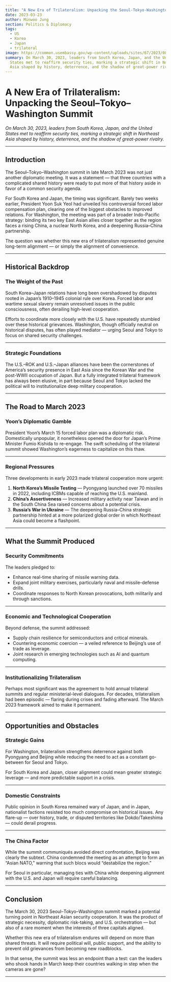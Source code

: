 ```yaml
---
title: "A New Era of Trilateralism: Unpacking the Seoul-Tokyo-Washington Summit"
date: 2023-03-23
author: Minwoo Jung
section: Politics & Diplomacy
tags:
  - US
  - Korea
  - Japan
  - trilateral
image: https://common.usembassy.gov/wp-content/uploads/sites/67/2023/08/Tri2A-1024x406.jpg
summary: On March 30, 2023, leaders from South Korea, Japan, and the United
  States met to reaffirm security ties, marking a strategic shift in Northeast
  Asia shaped by history, deterrence, and the shadow of great-power rivalry.
---
```

# A New Era of Trilateralism: Unpacking the Seoul–Tokyo–Washington Summit

*On March 30, 2023, leaders from South Korea, Japan, and the United States met to reaffirm security ties, marking a strategic shift in Northeast Asia shaped by history, deterrence, and the shadow of great-power rivalry.*

---

## Introduction

The Seoul–Tokyo–Washington summit in late March 2023 was not just another diplomatic meeting. It was a statement — that three countries with a complicated shared history were ready to put more of that history aside in favor of a common security agenda.

For South Korea and Japan, the timing was significant. Barely two weeks earlier, President Yoon Suk Yeol had unveiled his controversial forced labor compensation plan, clearing one of the biggest obstacles to improved relations. For Washington, the meeting was part of a broader Indo-Pacific strategy: binding its two key East Asian allies closer together as the region faces a rising China, a nuclear North Korea, and a deepening Russia–China partnership.

The question was whether this new era of trilateralism represented genuine long-term alignment — or simply the alignment of convenience.

---

## Historical Backdrop

### The Weight of the Past

South Korea–Japan relations have long been overshadowed by disputes rooted in Japan’s 1910–1945 colonial rule over Korea. Forced labor and wartime sexual slavery remain unresolved issues in the public consciousness, often derailing high-level cooperation.

Efforts to coordinate more closely with the U.S. have repeatedly stumbled over these historical grievances. Washington, though officially neutral on historical disputes, has often played mediator — urging Seoul and Tokyo to focus on shared security challenges.

---

### Strategic Foundations

The U.S.–ROK and U.S.–Japan alliances have been the cornerstones of America’s security presence in East Asia since the Korean War and the post-WWII occupation of Japan. But a fully integrated trilateral framework has always been elusive, in part because Seoul and Tokyo lacked the political will to institutionalize deep military cooperation.

---

## The Road to March 2023

### Yoon’s Diplomatic Gamble

President Yoon’s March 15 forced labor plan was a diplomatic risk. Domestically unpopular, it nonetheless opened the door for Japan’s Prime Minister Fumio Kishida to re-engage. The swift scheduling of the trilateral summit showed Washington’s eagerness to capitalize on this thaw.

---

### Regional Pressures

Three developments in early 2023 made trilateral cooperation more urgent:

1. **North Korea’s Missile Testing** — Pyongyang launched over 70 missiles in 2022, including ICBMs capable of reaching the U.S. mainland.
2. **China’s Assertiveness** — Increased military activity near Taiwan and in the South China Sea raised concerns about a potential crisis.
3. **Russia’s War in Ukraine** — The deepening Russia–China strategic partnership hinted at a more polarized global order in which Northeast Asia could become a flashpoint.

---

## What the Summit Produced

### Security Commitments

The leaders pledged to:

* Enhance real-time sharing of missile warning data.
* Expand joint military exercises, particularly naval and missile-defense drills.
* Coordinate responses to North Korean provocations, both militarily and through sanctions.

---

### Economic and Technological Cooperation

Beyond defense, the summit addressed:

* Supply chain resilience for semiconductors and critical minerals.
* Countering economic coercion — a veiled reference to Beijing’s use of trade as leverage.
* Joint research in emerging technologies such as AI and quantum computing.

---

### Institutionalizing Trilateralism

Perhaps most significant was the agreement to hold annual trilateral summits and regular ministerial-level dialogues. For decades, trilateralism had been episodic — flaring during crises and fading afterward. The March 2023 framework aimed to make it permanent.

---

## Opportunities and Obstacles

### Strategic Gains

For Washington, trilateralism strengthens deterrence against both Pyongyang and Beijing while reducing the need to act as a constant go-between for Seoul and Tokyo.

For South Korea and Japan, closer alignment could mean greater strategic leverage — and more predictable support in a crisis.

---

### Domestic Constraints

Public opinion in South Korea remained wary of Japan, and in Japan, nationalist factions resisted too much compromise on historical issues. Any flare-up — over history, trade, or disputed territories like Dokdo/Takeshima — could derail progress.

---

### The China Factor

While the summit communiqués avoided direct confrontation, Beijing was clearly the subtext. China condemned the meeting as an attempt to form an “Asian NATO,” warning that such blocs would “destabilize the region.”

For Seoul in particular, managing ties with China while deepening alignment with the U.S. and Japan will require careful balancing.

---

## Conclusion

The March 30, 2023 Seoul–Tokyo–Washington summit marked a potential turning point in Northeast Asian security cooperation. It was the product of strategic necessity, diplomatic risk-taking, and U.S. orchestration — but also of a rare moment when the interests of three capitals aligned.

Whether this new era of trilateralism endures will depend on more than shared threats. It will require political will, public support, and the ability to prevent old grievances from becoming new roadblocks.

In that sense, the summit was less an endpoint than a test: can the leaders who shook hands in March keep their countries walking in step when the cameras are gone?

---
